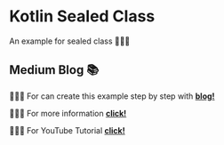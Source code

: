 # Kotlin Sealed Class
An example for sealed class 🧙🏼‍♀️
## Medium Blog 📚
🧜🏻‍♀️ For can create this example step by step with [**blog!**](https://yagmurerdgn.medium.com/kotlin-sealed-class-c26071c2df08) 

🧜🏻‍♀️ For more information [**click!**](https://kotlinlang.org/docs/sealed-classes.html#location-of-direct-subclasses)

🧜🏻‍♀️ For YouTube Tutorial [**click!**](https://www.youtube.com/watch?v=Gk2Z5zthdkw)
